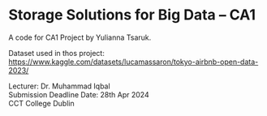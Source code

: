 # Storage Solutions for Big Data – CA1
A code for CA1 Project by Yulianna Tsaruk. 

Dataset used in thos project: https://www.kaggle.com/datasets/lucamassaron/tokyo-airbnb-open-data-2023/

Lecturer: Dr. Muhammad Iqbal\
Submission Deadline Date: 28th Apr 2024\
CCT College Dublin
